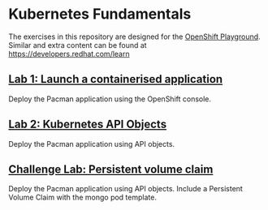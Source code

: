 # Kubernetes Fundamentals 

The exercises in this repository are designed for the [OpenShift Playground](https://developers.redhat.com/courses/explore-openshift/openshift-49-playground). Similar and extra content can be found at https://developers.redhat.com/learn

## [Lab 1: Launch a containerised application](Lab%201/README.MD)

Deploy the Pacman application using the OpenShift console.

## [Lab 2: Kubernetes API Objects](Lab%202/README.MD)

Deploy the Pacman application using API objects.

## [Challenge Lab: Persistent volume claim](Lab%203/README.MD)

Deploy the Pacman application using API objects.
Include a Persistent Volume Claim with the mongo pod template.
